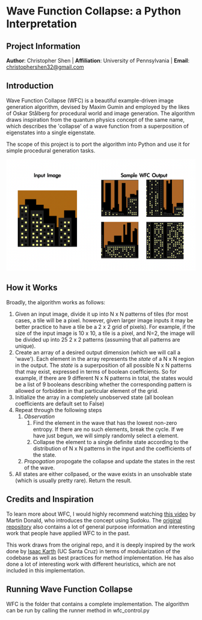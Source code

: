 # Wave Function Collapse: a Python Interpretation 
## Project Information
**Author**: Christopher Shen | **Affiliation**: University of Pennsylvania | **Email**: christophershen32@gmail.com

## Introduction
Wave Function Collapse (WFC) is a beautiful example-driven image generation algorithm, devised by Maxim Gumin and employed by the likes of Oskar Stålberg for procedural world and image generation. The algorithm draws inspiration from the quantum physics concept of the same name, which describes the 'collapse' of a wave function from a superposition of eigenstates into a single eigenstate. 

The scope of this project is to port the algorithm into Python and use it for simple procedural generation tasks.

![Sample Images](output/wfc_sample.png?raw=true)

## How it Works
Broadly, the algorithm works as follows:
1. Given an input image, divide it up into N x N patterns of tiles (for most cases, a tile will be a pixel. however, given larger image inputs it may be better practice to have a tile be a 2 x 2 grid of pixels). For example, if the size of the input image is 10 x 10, a tile is a pixel, and N=2, the image will be divided up into 25 2 x 2 patterns (assuming that all patterns are unique).
2. Create an array of a desired output dimension (which we will call a 'wave'). Each element in the array represents the *state* of a N x N region in the output. The *state* is a superposition of all possible N x N patterns that may exist, expressed in terms of boolean coefficients. So for example, if there are 9 different N x N patterns in total, the states would be a list of 9 booleans describing whether the corresponding pattern is allowed or forbidden in that particular element of the grid. 
3. Initialize the array in a completely unobserved state (all boolean coefficients are default set to False)
4. Repeat through the following steps
   1. *Observation*
      1. Find the element in the wave that has the lowest non-zero entropy. If there are no such elements, break the cycle. If we have just begun, we will simply randomly select a element.
      2. Collapse the element to a single definite state according to the distribution of N x N patterns in the input and the coefficients of the state.
   2. *Propogation* propogate the collapse and update the states in the rest of the wave.
5. All states are either collpased, or the wave exists in an unsolvable state (which is usually pretty rare). Return the result.

## Credits and Inspiration

To learn more about WFC, I would highly recommend watching [this video](https://www.youtube.com/watch?v=2SuvO4Gi7uY&ab_channel=MartinDonald) by Martin Donald, who introduces the concept using Sudoku. The [original repository](https://github.com/mxgmn/WaveFunctionCollapse) also contains a lot of general purpose information and interesting work that people have applied WFC to in the past. 

This work draws from the original repo, and it is deeply inspired by the work done by [Isaac Karth](https://github.com/ikarth/wfc_2019f) (UC Santa Cruz) in terms of modularization of the codebase as well as best practices for method implementation. He has also done a lot of interesting work with different heuristics, which are not included in this implementation. 

## Running Wave Function Collapse
WFC is the folder that contains a complete implementation. The algorithm can be run by calling the runner method in wfc_control.py
